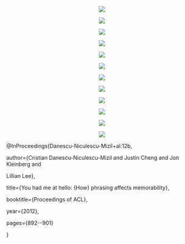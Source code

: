 <p align="center"><img src="images/slides/Memorable_Quotes_NLP_00.png" /></p>
<p align="center"><img src="images/slides/Memorable_Quotes_NLP_01.png" /></p>
<p align="center"><img src="images/slides/Memorable_Quotes_NLP_02.png" /></p>
<p align="center"><img src="images/slides/Memorable_Quotes_NLP_03.png" /></p>
<p align="center"><img src="images/slides/Memorable_Quotes_NLP_04.png" /></p>
<p align="center"><img src="images/slides/Memorable_Quotes_NLP_05.png" /></p>
<p align="center"><img src="images/slides/Memorable_Quotes_NLP_06.png" /></p>
<p align="center"><img src="images/slides/Memorable_Quotes_NLP_07.png" /></p>
<p align="center"><img src="images/slides/Memorable_Quotes_NLP_08.png" /></p>
<p align="center"><img src="images/slides/Memorable_Quotes_NLP_09.png" /></p>
<p align="center"><img src="images/slides/Memorable_Quotes_NLP_10.png" /></p>
<p align="center"><img src="images/slides/Memorable_Quotes_NLP_11.png" /></p>

@InProceedings{Danescu-Niculescu-Mizil+al:12b,

  author={Cristian Danescu-Niculescu-Mizil and Justin Cheng and Jon Kleinberg and

  Lillian Lee},

  title={You had me at hello: {How} phrasing affects memorability},

  booktitle={Proceedings of ACL},

  year={2012},

  pages={892--901}

}
